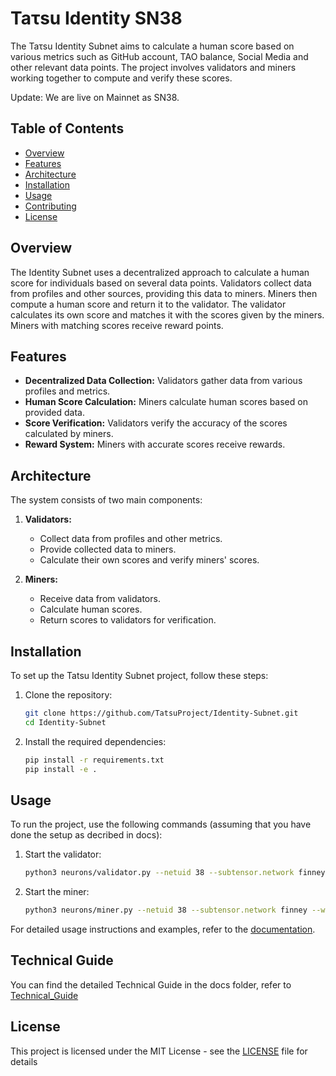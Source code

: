 
# Taτsu Identity SN38

The Taτsu Identity Subnet aims to calculate a human score based on various metrics such as GitHub account, TAO balance, Social Media and other relevant data points. The project involves validators and miners working together to compute and verify these scores.

Update: We are live on Mainnet as SN38.

## Table of Contents

- [Overview](#overview)
- [Features](#features)
- [Architecture](#architecture)
- [Installation](#installation)
- [Usage](#usage)
- [Contributing](#contributing)
- [License](#license)

## Overview 

The Identity Subnet uses a decentralized approach to calculate a human score for individuals based on several data points. Validators collect data from profiles and other sources, providing this data to miners. Miners then compute a human score and return it to the validator. The validator calculates its own score and matches it with the scores given by the miners. Miners with matching scores receive reward points.

## Features

- **Decentralized Data Collection:** Validators gather data from various profiles and metrics.
- **Human Score Calculation:** Miners calculate human scores based on provided data.
- **Score Verification:** Validators verify the accuracy of the scores calculated by miners.
- **Reward System:** Miners with accurate scores receive rewards.

## Architecture

The system consists of two main components:

1. **Validators:**
   - Collect data from profiles and other metrics.
   - Provide collected data to miners.
   - Calculate their own scores and verify miners' scores.

2. **Miners:**
   - Receive data from validators.
   - Calculate human scores.
   - Return scores to validators for verification.

## Installation

To set up the Tatsu Identity Subnet project, follow these steps:

1. Clone the repository:
   ```bash
   git clone https://github.com/TatsuProject/Identity-Subnet.git
   cd Identity-Subnet
   ```

2. Install the required dependencies:
   ```bash
   pip install -r requirements.txt
   pip install -e .
   ```


## Usage

To run the project, use the following commands (assuming that you have done the setup as decribed in docs):

1. Start the validator:
   ```bash
   python3 neurons/validator.py --netuid 38 --subtensor.network finney --wallet.name miner --wallet.hotkey default --logging.debug
   ```

2. Start the miner:
   ```bash
   python3 neurons/miner.py --netuid 38 --subtensor.network finney --wallet.name miner --wallet.hotkey default --logging.debug
   ```

For detailed usage instructions and examples, refer to the [documentation](docs/).

## Technical Guide

You can find the detailed Technical Guide in the docs folder, refer to [Technical_Guide](docs/Technical_Guide.md)

## License

This project is licensed under the MIT License - see the [LICENSE](LICENSE) file for details
